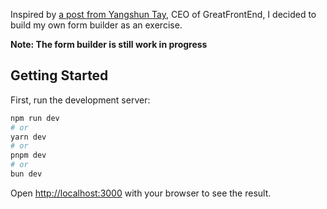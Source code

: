 Inspired by [a post from Yangshun Tay](https://www.linkedin.com/feed/update/urn:li:activity:7317396289673916418?updateEntityUrn=urn%3Ali%3Afs_updateV2%3A%28urn%3Ali%3Aactivity%3A7317396289673916418%2CFEED_DETAIL%2CEMPTY%2CDEFAULT%2Cfalse%29), CEO of GreatFrontEnd, I decided to build my own form builder as an exercise.

**Note: The form builder is still work in progress**

## Getting Started

First, run the development server:

```bash
npm run dev
# or
yarn dev
# or
pnpm dev
# or
bun dev
```

Open [http://localhost:3000](http://localhost:3000) with your browser to see the result.
